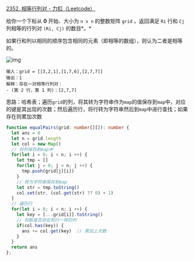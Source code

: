 [2352. 相等行列对 - 力扣（Leetcode）](https://leetcode.cn/problems/equal-row-and-column-pairs/description/?envType=study-plan-v2&id=leetcode-75)

给你一个下标从 **0** 开始、大小为 `n x n` 的整数矩阵 `grid` ，返回满足 `Ri` 行和 `Cj` 列相等的行列对 `(Ri, Cj)` 的数目*。*

如果行和列以相同的顺序包含相同的元素（即相等的数组），则认为二者是相等的。

![img](https://assets.leetcode.com/uploads/2022/06/01/ex1.jpg)

```
输入：grid = [[3,2,1],[1,7,6],[2,7,7]]
输出：1
解释：存在一对相等行列对：
- (第 2 行，第 1 列)：[2,7,7]
```

思路：哈希表；遍历`grid`的列，将其转为字符串作为`map`的值保存到`map`中，对应的键是其出现的次数；然后遍历行，将行转为字符串然后到`map`中进行查找；如果存在则累加次数

```typescript
function equalPairs(grid: number[][]): number {
  let ans = 0
  let n = grid.length
  let col = new Map()
  // 将列保存到map中
  for(let i = 0; i < n; i ++) {
    let tmp = []
    for(let j = 0; j < n; j ++) {
      tmp.push(grid[j][i])
    }
    // 转为字符串保存到map
    let str = tmp.toString()
    col.set(str, (col.get(str) ?? 0) + 1)
  }
  // 遍历行
  for(let i = 0; i < n; i ++) {
    let key = [...grid[i]].toString()
    // 判断是否存在和行一样的列
    if(col.has(key)) {
      ans += col.get(key)  // 累加上次数
    }
  }
  return ans
};
```

